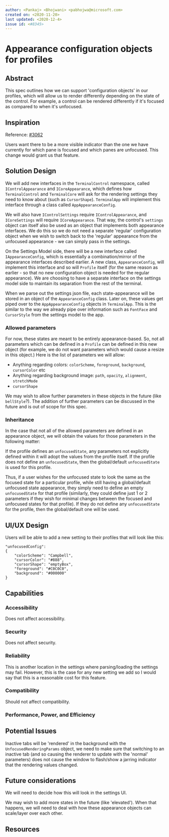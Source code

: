 ```yaml
---
author: <Pankaj> <Bhojwani> <pabhojwa@microsoft.com>
created on: <2020-11-20>
last updated: <2020-12-4>
issue id: <#8345>
---
```


# Appearance configuration objects for profiles

## Abstract

This spec outlines how we can support 'configuration objects' in our profiles, which
will allow us to render differently depending on the state of the control. For example, a
control can be rendered differently if it's focused as compared to when it's unfocused.

## Inspiration

Reference: [#3062](https://github.com/microsoft/terminal/issues/3062)

Users want there to be a more visible indicator than the one we have currently for which
pane is focused and which panes are unfocused. This change would grant us that feature.

## Solution Design

We will add new interfaces in the `TerminalControl` namespace, called `IControlAppearance` and `ICoreAppearance`,
which defines how `TerminalControl` and `TerminalCore` will ask for the rendering settings they need to know about
(such as `CursorShape`). `TerminalApp` will implement this interface through a class called `AppAppearanceConfig`.

We will also have `IControlSettings` require `IControlAppearance`, and `ICoreSettings` will require `ICoreAppearance`.
That way, the control's `settings` object can itself also be used as an object that implements both appearance interfaces. We do this so we
do not need a separate 'regular' configuration object when we wish to switch back to the 'regular' appearance from the unfocused
appearance - we can simply pass in the settings.

On the Settings Model side, there will be a new interface called `IAppearanceConfig`, which is essentially a
combination/mirror of the appearance interfaces described earlier. A new class, `AppearanceConfig`, will implement this
interface and so will `Profile` itself (for the same reason as earlier - so that no new configuration object is
needed for the regular appearance). We are choosing to have a separate interface on the settings model side to maintain
its separation from the rest of the terminal.

When we parse out the settings json file, each state-appearance will be stored in an object of the `AppearanceConfig`
class. Later on, these values get piped over to the `AppAppearanceConfig` objects in `TerminalApp`. This is the
similar to the way we already pipe over information such as `FontFace` and `CursorStyle` from the settings
model to the app.

### Allowed parameters

For now, these states are meant to be entirely appearance-based. So, not all parameters which can be
defined in a `Profile` can be defined in this new object (for example, we do not want parameters which
would cause a resize in this object.) Here is the list of parameters we will allow:

- Anything regarding colors: `colorScheme`, `foreground`, `background`, `cursorColor` etc
- Anything regarding background image: `path`, `opacity`, `alignment`, `stretchMode`
- `cursorShape`

We may wish to allow further parameters in these objects in the future (like `bellStyle`?). The addition
of further parameters can be discussed in the future and is out of scope for this spec.

### Inheritance

In the case that not all of the allowed parameters are defined in an appearance object, we will obtain the
values for those parameters in the following matter:

If the profile defines an `unfocusedState`, any parameters not explicitly defined within it will adopt
the values from the profile itself. If the profile does not define an `unfocusedState`, then the global/default `unfocusedState` is used
for this profile.

Thus, if a user wishes for the unfocused state to look the same as the focused state for a particular profile,
while still having a global/default unfocused state appearance, they simply need to define an empty `unfocusedState`
for that profile (similarly, they could define just 1 or 2 parameters if they wish for minimal changes between the focused
and unfocused states for that profile). If they do not define any `unfocusedState` for the profile, then
the global/default one will be used.

## UI/UX Design

Users will be able to add a new setting to their profiles that will look like this:

```
"unfocusedConfig":
{
    "colorScheme": "Campbell",
    "cursorColor": "#888",
    "cursorShape": "emptyBox",
    "foreground": "#C0C0C0",
    "background": "#000000"
}
```

## Capabilities

### Accessibility

Does not affect accessibility.

### Security

Does not affect security.

### Reliability

This is another location in the settings where parsing/loading the settings may fail. However, this is the case
for any new setting we add so I would say that this is a reasonable cost for this feature.

### Compatibility

Should not affect compatibility.

### Performance, Power, and Efficiency

## Potential Issues

Inactive tabs will be 'rendered' in the background with the `UnfocusedRenderingParams` object, we need to make
sure that switching to an inactive tab (and so causing the renderer to update with the 'normal' parameters)
does not cause the window to flash/show a jarring indicator that the rendering values changed.

## Future considerations

We will need to decide how this will look in the settings UI.

We may wish to add more states in the future (like 'elevated'). When that happens, we will need to deal with how
these appearance objects can scale/layer over each other.

## Resources


